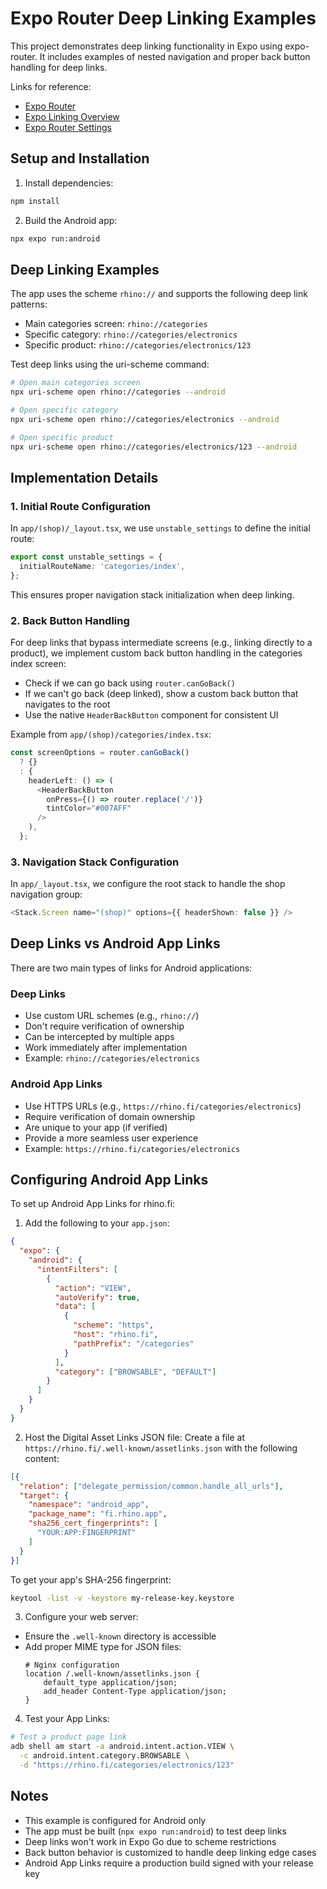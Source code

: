 # Expo Router Deep Linking Examples

This project demonstrates deep linking functionality in Expo using expo-router. It includes examples of nested navigation and proper back button handling for deep links.

Links for reference:

- [Expo Router](https://docs.expo.dev/router/introduction)
- [Expo Linking Overview](https://docs.expo.dev/linking/overview/)
- [Expo Router Settings](https://docs.expo.dev/router/advanced/router-settings/)

## Setup and Installation

1. Install dependencies:
```bash
npm install
```

2. Build the Android app:
```bash
npx expo run:android
```

## Deep Linking Examples

The app uses the scheme `rhino://` and supports the following deep link patterns:

- Main categories screen: `rhino://categories`
- Specific category: `rhino://categories/electronics`
- Specific product: `rhino://categories/electronics/123`

Test deep links using the uri-scheme command:
```bash
# Open main categories screen
npx uri-scheme open rhino://categories --android

# Open specific category
npx uri-scheme open rhino://categories/electronics --android

# Open specific product
npx uri-scheme open rhino://categories/electronics/123 --android
```

## Implementation Details

### 1. Initial Route Configuration
In `app/(shop)/_layout.tsx`, we use `unstable_settings` to define the initial route:
```typescript
export const unstable_settings = {
  initialRouteName: 'categories/index',
};
```
This ensures proper navigation stack initialization when deep linking.

### 2. Back Button Handling
For deep links that bypass intermediate screens (e.g., linking directly to a product), we implement custom back button handling in the categories index screen:

- Check if we can go back using `router.canGoBack()`
- If we can't go back (deep linked), show a custom back button that navigates to the root
- Use the native `HeaderBackButton` component for consistent UI

Example from `app/(shop)/categories/index.tsx`:
```typescript
const screenOptions = router.canGoBack()
  ? {}
  : {
    headerLeft: () => (
      <HeaderBackButton
        onPress={() => router.replace('/')}
        tintColor="#007AFF"
      />
    ),
  };
```

### 3. Navigation Stack Configuration
In `app/_layout.tsx`, we configure the root stack to handle the shop navigation group:
```typescript
<Stack.Screen name="(shop)" options={{ headerShown: false }} />
```

## Deep Links vs Android App Links

There are two main types of links for Android applications:

### Deep Links
- Use custom URL schemes (e.g., `rhino://`)
- Don't require verification of ownership
- Can be intercepted by multiple apps
- Work immediately after implementation
- Example: `rhino://categories/electronics`

### Android App Links
- Use HTTPS URLs (e.g., `https://rhino.fi/categories/electronics`)
- Require verification of domain ownership
- Are unique to your app (if verified)
- Provide a more seamless user experience
- Example: `https://rhino.fi/categories/electronics`

## Configuring Android App Links

To set up Android App Links for rhino.fi:

1. Add the following to your `app.json`:
```json
{
  "expo": {
    "android": {
      "intentFilters": [
        {
          "action": "VIEW",
          "autoVerify": true,
          "data": [
            {
              "scheme": "https",
              "host": "rhino.fi",
              "pathPrefix": "/categories"
            }
          ],
          "category": ["BROWSABLE", "DEFAULT"]
        }
      ]
    }
  }
}
```

2. Host the Digital Asset Links JSON file:
Create a file at `https://rhino.fi/.well-known/assetlinks.json` with the following content:
```json
[{
  "relation": ["delegate_permission/common.handle_all_urls"],
  "target": {
    "namespace": "android_app",
    "package_name": "fi.rhino.app",
    "sha256_cert_fingerprints": [
      "YOUR:APP:FINGERPRINT"
    ]
  }
}]
```

To get your app's SHA-256 fingerprint:
```bash
keytool -list -v -keystore my-release-key.keystore
```

3. Configure your web server:
- Ensure the `.well-known` directory is accessible
- Add proper MIME type for JSON files:
  ```nginx
  # Nginx configuration
  location /.well-known/assetlinks.json {
      default_type application/json;
      add_header Content-Type application/json;
  }
  ```

4. Test your App Links:
```bash
# Test a product page link
adb shell am start -a android.intent.action.VIEW \
  -c android.intent.category.BROWSABLE \
  -d "https://rhino.fi/categories/electronics/123"
```

## Notes
- This example is configured for Android only
- The app must be built (`npx expo run:android`) to test deep links
- Deep links won't work in Expo Go due to scheme restrictions
- Back button behavior is customized to handle deep linking edge cases
- Android App Links require a production build signed with your release key